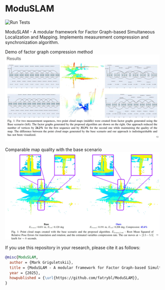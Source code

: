 # ModuSLAM

![Run Tests](https://github.com/fatrybl/ModuSLAM/workflows/Run%20Tests/badge.svg)

ModuSLAM - A modular framework for Factor Graph-based Simultaneous Localization and Mapping. Implements measurement
compression and synchronization algorithm.

Demo of factor graph compression method
![alt text](/docs/images/compression_demo1.png?raw=true "Managers")

Comparable map quality with the base scenario
![alt text](/docs/images/compression_demo2.png?raw=true "Managers")

If you use this repository in your research, please cite it as follows:

```bibtex
@misc{ModuSLAM,
  author = {Mark Griguletskii},
  title = {ModuSLAM - A modular framework for Factor Graph-based Simultaneous Localization and Mapping},
  year = {2025},
  howpublished = {\url{https://github.com/fatrybl/ModuSLAM}},
}
